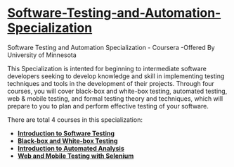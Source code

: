 # **[Software-Testing-and-Automation-Specialization](https://www.coursera.org/specializations/software-testing-automation)**
Software Testing and Automation Specialization - Coursera -Offered By University of Minnesota

This Specialization is intented for beginning to intermediate software developers seeking to develop knowledge and skill in implementing testing techniques and tools in the development of their projects. Through four courses, you will cover black-box and white-box testing, automated testing, web & mobile testing, and formal testing theory and techniques, which will prepare to you to plan and perform effective testing of your software.

There are total 4 courses in this specialization:
* **[Introduction to Software Testing](https://www.coursera.org/learn/introduction-software-testing?specialization=software-testing-automation)**
* **[Black-box and White-box Testing](https://www.coursera.org/learn/black-box-white-box-testing?specialization=software-testing-automation)**
* **[Introduction to Automated Analysis](https://www.coursera.org/learn/automated-analysis?specialization=software-testing-automation)**
* **[Web and Mobile Testing with Selenium](https://www.coursera.org/learn/web-mobile-testing?specialization=software-testing-automation)**
